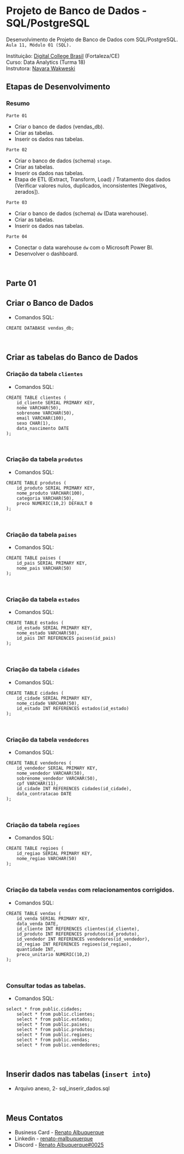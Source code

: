 # Projeto de Banco de Dados - SQL/PostgreSQL

Desenvolvimento de Projeto de Banco de Dados com SQL/PostgreSQL.<br> 
`Aula 11, Módulo 01 (SQL).` 

Instituição: [Digital College Brasil](https://digitalcollege.com.br/) (Fortaleza/CE) <br>
Curso: Data Analytics (Turma 18) <br>
Instrutora: [Nayara Wakweski](https://github.com/NayaraWakewski) <br>

## Etapas de Desenvolvimento

### Resumo

`Parte 01`
- Criar o banco de dados (vendas_db).
- Criar as tabelas.
- Inserir os dados nas tabelas.

`Parte 02`
- Criar o banco de dados (schema) `stage`.
- Criar as tabelas.
- Inserir os dados nas tabelas.
- Etapa de ETL (Extract, Transform, Load) / Tratamento dos dados (Verificar valores nulos, duplicados, inconsistentes [Negativos, zerados]).

`Parte 03`
- Criar o banco de dados (schema) `dw` (Data warehouse).
- Criar as tabelas.
- Inserir os dados nas tabelas.

`Parte 04`
- Conectar o data warehouse `dw` com o Microsoft Power BI.
- Desenvolver o dashboard.

<br>

## Parte 01
    
## Criar o Banco de Dados
- Comandos SQL: <br>
```
CREATE DATABASE vendas_db;
```

<br>

## Criar as tabelas do Banco de Dados <br>

### Criação da tabela `clientes` <br>

- Comandos SQL: <br>
```
CREATE TABLE clientes (
    id_cliente SERIAL PRIMARY KEY,
    nome VARCHAR(50),
    sobrenome VARCHAR(50),
    email VARCHAR(100),
    sexo CHAR(1),
    data_nascimento DATE
);
```
<br>

### Criação da tabela `produtos` <br>

- Comandos SQL: <br>
```
CREATE TABLE produtos (
    id_produto SERIAL PRIMARY KEY,
    nome_produto VARCHAR(100),
    categoria VARCHAR(50),
    preco NUMERIC(10,2) DEFAULT 0
);

```
<br>

### Criação da tabela `paises` <br>

- Comandos SQL: <br>
```
CREATE TABLE paises (
    id_pais SERIAL PRIMARY KEY,
    nome_pais VARCHAR(50)
);
```
<br>

### Criação da tabela `estados` <br>

- Comandos SQL: <br>
```
CREATE TABLE estados (
    id_estado SERIAL PRIMARY KEY,
    nome_estado VARCHAR(50),
    id_pais INT REFERENCES paises(id_pais)
);
```
<br>

### Criação da tabela `cidades` <br>

- Comandos SQL: <br>
```
CREATE TABLE cidades (
    id_cidade SERIAL PRIMARY KEY,
    nome_cidade VARCHAR(50),
    id_estado INT REFERENCES estados(id_estado)
);
```
<br>

### Criação da tabela `vendedores` <br>

- Comandos SQL: <br>
```
CREATE TABLE vendedores (
    id_vendedor SERIAL PRIMARY KEY,
    nome_vendedor VARCHAR(50),
    sobrenome_vendedor VARCHAR(50),
    cpf VARCHAR(11),
    id_cidade INT REFERENCES cidades(id_cidade),
    data_contratacao DATE
);
```
<br>

### Criação da tabela `regioes` <br>

- Comandos SQL: <br>
```
CREATE TABLE regioes (
    id_regiao SERIAL PRIMARY KEY,
    nome_regiao VARCHAR(50)
);
```
<br>

### Criação da tabela `vendas` com relacionamentos corrigidos. <br>

- Comandos SQL: <br>
```
CREATE TABLE vendas (
    id_venda SERIAL PRIMARY KEY,
    data_venda DATE,
    id_cliente INT REFERENCES clientes(id_cliente),
    id_produto INT REFERENCES produtos(id_produto),
    id_vendedor INT REFERENCES vendedores(id_vendedor),
    id_regiao INT REFERENCES regioes(id_regiao),
    quantidade INT,
    preco_unitario NUMERIC(10,2)
);
```
<br>

### Consultar todas as tabelas. <br>

- Comandos SQL: <br>
```
select * from public.cidades;
	select * from public.clientes;
	select * from public.estados;
	select * from public.paises;
	select * from public.produtos;
	select * from public.regioes;
	select * from public.vendas;
	select * from public.vendedores;
```
<br>

## Inserir dados nas tabelas (`insert into`) <br>

- Arquivo anexo, 2- sql_inserir_dados.sql

<br>










## Meus Contatos

- Business Card - [Renato Albuquerque](https://rma-contacts.vercel.app/)
- Linkedin - [renato-malbuquerque](https://www.linkedin.com/in/renato-malbuquerque/)
- Discord - [Renato Albuquerque#0025](https://discordapp.com/users/992621595547938837)






